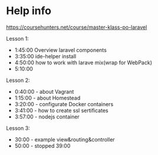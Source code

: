 # Help info
https://coursehunters.net/course/master-klass-po-laravel

Lesson 1: 
- 1:45:00 Overview laravel components
- 3:35:00 ide-helper install
- 4:50:00 how to work with larave mix(wrap for WebPack)
- 5:10:00 


Lesson 2:
- 0:40:00 - about Vagrant
- 1:15:00 - about Homestead
- 3:20:00 - configurate Docker containers
- 3:41:00 - how to create ssl sertificates
- 3:57:00 - nodejs container

Lesson 3: 
- 30:00 - example view&routing&controller
- 50:00 - 
stopped 39:00



